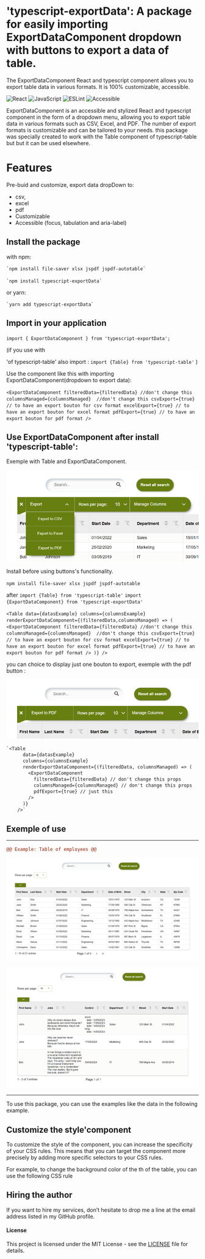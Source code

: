 # 'typescript-exportData': A package for easily importing ExportDataComponent dropdown with buttons to export a data of table.

The ExportDataComponent React and typescript component allows you to export table data in various formats. It is 100% customizable, accessible.

![React](https://img.shields.io/badge/React-v18.2.0-61DAFB?logo=react)
![JavaScript](https://img.shields.io/badge/JavaScript-ES6-F7DF1E?logo=javascript)
![ESLint](https://img.shields.io/badge/ESLint-v8.38.0-4B32C3?logo=eslint)
![Accessible](https://img.shields.io/badge/Accessible-Yes-677e11?logo=accessible)

ExportDataComponent is an accessible and stylized React and typescript component in the form of a dropdown menu, allowing you to export table data in various formats such as CSV, Excel, and PDF. The number of export formats is customizable and can be tailored to your needs.
this package was specially created to work with the Table component of typescript-table but but it can be used elsewhere.

# Features

  Pre-buid and customize, export data dropDown to:
  - csv, 
  - excel
  - pdf 
  - Customizable
  - Accessible (focus, tabulation and aria-label)

## Install the package 
with npm:

    `npm install file-saver xlsx jspdf jspdf-autotable`

    `npm install typescript-exportData`

or yarn:

    `yarn add typescript-exportData`

## Import in your application

  `import { ExportDataComponent } from 'typescript-exportData';`

  (if you use with <Table/> 'of typescript-table' also import :
  `import {Table} from 'typescript-table'`
  )

Use the component like this with importing ExportDataComponent(dropdown to export data):

  `<ExportDataComponent
      filteredData={filteredData} //don't change this
      columnsManaged={columnsManaged}  //don't change this
      csvExport={true} // to have an export bouton for csv format
      excelExport={true} // to have an export bouton for excel format
      pdfExport={true} // to have an export bouton for pdf format
    />`

## Use ExportDataComponent after install 'typescript-table': 

Exemple with Table and ExportDataComponent.

![table](./dropdownExport.png "example with export buttons")

Install before using buttons's functionality.

`npm install file-saver xlsx jspdf jspdf-autotable`

after
  `import {Table} from 'typescript-table'`
  `import {ExportDataComponent} from 'typescript-exportData'`

  `<Table
      data={datasExample}
      columns={columnsExample}
      renderExportDataComponent={(filteredData,columnsManaged) => (
        <ExportDataComponent
          filteredData={filteredData} //don't change this
          columnsManaged={columnsManaged}  //don't change this
          csvExport={true} // to have an export bouton for csv format
          excelExport={true} // to have an export bouton for excel format
          pdfExport={true} // to have an export bouton for pdf format
        />
      )}
    />`

you can choice to display just one bouton to export, exemple with the pdf button :

![table](./exportJustOne.png "example with one button")

    `<Table
          data={datasExample}
          columns={columnsExample}
          renderExportDataComponent={(filteredData, columnsManaged) => (
            <ExportDataComponent
              filteredData={filteredData} // don't change this props
              columnsManaged={columnsManaged} // don't change this props
              pdfExport={true} // just this
            />
          )}
        />`

## Exemple of use
****************************************************************************************************************

```diff	
@@ Example: Table of employees @@
```

![table](./imgTable.png "example of table")

![table](./typeData.png "example of table")

****************************************************************************************************************

To use this package, you can use the examples like the data in the following example.


## Customize the style'component

To customize the style of the component, you can increase the specificity of your CSS rules. This means that you can target the component more precisely by adding more specific selectors to your CSS rules.

For example, to change the background color of the th of the table, you can use the following CSS rule

## Hiring the author
If you want to hire my services, don’t hesitate to drop me a line at the email address listed in my GitHub profile.

#### License

This project is licensed under the MIT License - see the [LICENSE]((https://github.com/palacioscaroline/typescript-table/blob/master/LICENSE).) file for details.





